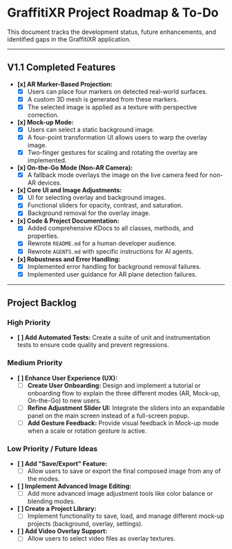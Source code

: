 # GraffitiXR Project Roadmap & To-Do

This document tracks the development status, future enhancements, and identified gaps in the GraffitiXR application.

---

## **V1.1 Completed Features**

-   **[x] AR Marker-Based Projection:**
    -   [x] Users can place four markers on detected real-world surfaces.
    -   [x] A custom 3D mesh is generated from these markers.
    -   [x] The selected image is applied as a texture with perspective correction.
-   **[x] Mock-up Mode:**
    -   [x] Users can select a static background image.
    -   [x] A four-point transformation UI allows users to warp the overlay image.
    -   [x] Two-finger gestures for scaling and rotating the overlay are implemented.
-   **[x] On-the-Go Mode (Non-AR Camera):**
    -   [x] A fallback mode overlays the image on the live camera feed for non-AR devices.
-   **[x] Core UI and Image Adjustments:**
    -   [x] UI for selecting overlay and background images.
    -   [x] Functional sliders for opacity, contrast, and saturation.
    -   [x] Background removal for the overlay image.
-   **[x] Code & Project Documentation:**
    -   [x] Added comprehensive KDocs to all classes, methods, and properties.
    -   [x] Rewrote `README.md` for a human developer audience.
    -   [x] Rewrote `AGENTS.md` with specific instructions for AI agents.
-   **[x] Robustness and Error Handling:**
    -   [x] Implemented error handling for background removal failures.
    -   [x] Implemented user guidance for AR plane detection failures.

---

## **Project Backlog**

### **High Priority**

-   **[ ] Add Automated Tests:** Create a suite of unit and instrumentation tests to ensure code quality and prevent regressions.

### **Medium Priority**

-   **[ ] Enhance User Experience (UX):**
    -   [ ] **Create User Onboarding:** Design and implement a tutorial or onboarding flow to explain the three different modes (AR, Mock-up, On-the-Go) to new users.
    -   [ ] **Refine Adjustment Slider UI:** Integrate the sliders into an expandable panel on the main screen instead of a full-screen popup.
    -   [ ] **Add Gesture Feedback:** Provide visual feedback in Mock-up mode when a scale or rotation gesture is active.

### **Low Priority / Future Ideas**

-   **[ ] Add "Save/Export" Feature:**
    -   [ ] Allow users to save or export the final composed image from any of the modes.
-   **[ ] Implement Advanced Image Editing:**
    -   [ ] Add more advanced image adjustment tools like color balance or blending modes.
-   **[ ] Create a Project Library:**
    -   [ ] Implement functionality to save, load, and manage different mock-up projects (background, overlay, settings).
-   **[ ] Add Video Overlay Support:**
    -   [ ] Allow users to select video files as overlay textures.